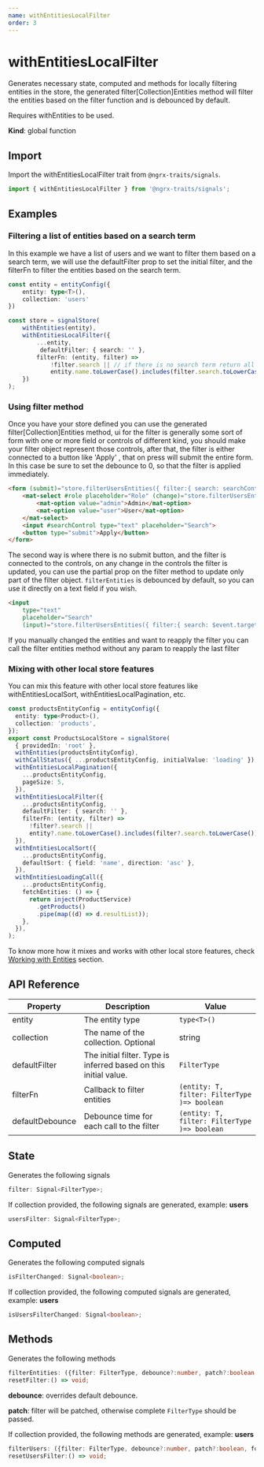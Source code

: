 ```yaml
---
name: withEntitiesLocalFilter 
order: 3
---
```


# withEntitiesLocalFilter

Generates necessary state, computed and methods for locally filtering entities in the store, the generated filter[Collection]Entities method will filter the entities based on the filter function and is debounced by default.

Requires withEntities to be used.

**Kind**: global function

## Import

Import the withEntitiesLocalFilter trait from `@ngrx-traits/signals`.

```ts
import { withEntitiesLocalFilter } from '@ngrx-traits/signals';
```

## Examples
### Filtering a list of entities based on a search term
In this example we have a list of users and we want to filter them based on a search term, we will use the defaultFilter prop to set the initial filter, and the filterFn to filter the entities based on the search term.

```typescript
const entity = entityConfig({
    entity: type<T>(),
    collection: 'users'
})

const store = signalStore(
    withEntities(entity),
    withEntitiesLocalFilter({
        ...entity,
         defaultFilter: { search: '' },
        filterFn: (entity, filter) =>
            !filter.search || // if there is no search term return all entities
            entity.name.toLowerCase().includes(filter.search.toLowerCase()),
    })
);
```
### Using filter method
Once you have your store defined you can use the generated filter[Collection]Entities method, ui for the filter is generally some sort of form with one or more field or controls of different kind, you should make your filter object represent those controls, after that, the filter is either connected to a button like 'Apply' , that on press will submit the entire form. In this case be sure to set the debounce to 0, so that the filter is applied immediately. 
```html
<form (submit)="store.filterUsersEntities({ filter:{ search: searchControl.value, role: role.value }})">
    <mat-select #role placeholder="Role" (change)="store.filterUsersEntities({ filter:{ role: $event.target.value }, debounce:0})">
        <mat-option value="admin">Admin</mat-option>
        <mat-option value="user">User</mat-option>
    </mat-select>
    <input #searchControl type="text" placeholder="Search">
    <button type="submit">Apply</button>
</form>
```
The second way is where there is no submit button, and the filter is connected to the controls, on any change in the controls the filter is updated, you can use the partial prop on the filter method to update only part of the filter object. `filterEntities` is debounced by default, so you can use it directly on a text field if you wish.
```html
<input
    type="text"
    placeholder="Search"
    (input)="store.filterUsersEntities({ filter:{ search: $event.target.value }, patch: true })"
```
If you manually changed the entities and want to reapply the filter you can call the filter entities method without any param to reapply the last filter

### Mixing with other local store features
You can mix this feature with other local store features like withEntitiesLocalSort, withEntitiesLocalPagination, etc. 

```typescript
const productsEntityConfig = entityConfig({
  entity: type<Product>(),
  collection: 'products',
});
export const ProductsLocalStore = signalStore(
  { providedIn: 'root' },
  withEntities(productsEntityConfig),
  withCallStatus({ ...productsEntityConfig, initialValue: 'loading' }),
  withEntitiesLocalPagination({
    ...productsEntityConfig,
    pageSize: 5,
  }),
  withEntitiesLocalFilter({
    ...productsEntityConfig,
    defaultFilter: { search: '' },
    filterFn: (entity, filter) =>
      !filter?.search ||
      entity?.name.toLowerCase().includes(filter?.search.toLowerCase()),
  }),
  withEntitiesLocalSort({
    ...productsEntityConfig,
    defaultSort: { field: 'name', direction: 'asc' },
  }),
  withEntitiesLoadingCall({
    ...productsEntityConfig,
    fetchEntities: () => {
      return inject(ProductService)
        .getProducts()
        .pipe(map((d) => d.resultList));
    },
  }),
);
```

To know more how it mixes and works with other local store features, check [Working with Entities](/docs/getting-started/working-with-entities) section. 

## API Reference


| Property        | Description                                                      | Value                                        |
| --------------- | ---------------------------------------------------------------- | -------------------------------------------- |
| entity          | The entity type                                                  | `type<T>()`                                  |
| collection      | The name of the collection. Optional                             | string                                       |
| defaultFilter   | The initial filter. Type is inferred based on this initial value. | `FilterType`                                 |
| filterFn        | Callback to filter entities                                      | `(entity: T, filter: FilterType )=> boolean` |
| defaultDebounce | Debounce time for each call to the filter                        | `(entity: T, filter: FilterType )=> boolean` |

## State

Generates the following signals

```typescript
filter: Signal<FilterType>;
```

If collection provided, the following signals are generated, example: **users**

```typescript
usersFilter: Signal<FilterType>;
```

## Computed

Generates the following computed signals

```typescript
isFilterChanged: Signal<boolean>;
```

If collection provided, the following computed signals are generated, example: **users**

```typescript
isUsersFilterChanged: Signal<boolean>;
```

## Methods

Generates the following methods

```typescript
filterEntities: ({filter: FilterType, debounce?:number, patch?:boolean, forceLoad:boolean }) => void;
resetFilter:() => void;
```

**debounce**: overrides default debounce.

**patch**: filter will be patched, otherwise complete `FilterType` should be passed.

If collection provided, the following methods are generated, example: **users**

```typescript
filterUsers: ({filter: FilterType, debounce?:number, patch?:boolean, forceLoad:boolean }) => void;
resetUsersFilter:() => void;
```
